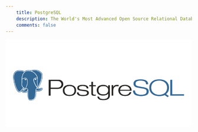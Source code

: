 ```yaml
---
    title: PostgreSQL
    description: The World's Most Advanced Open Source Relational Database
    comments: false
---
```


![](/images/logo/postgres.png)